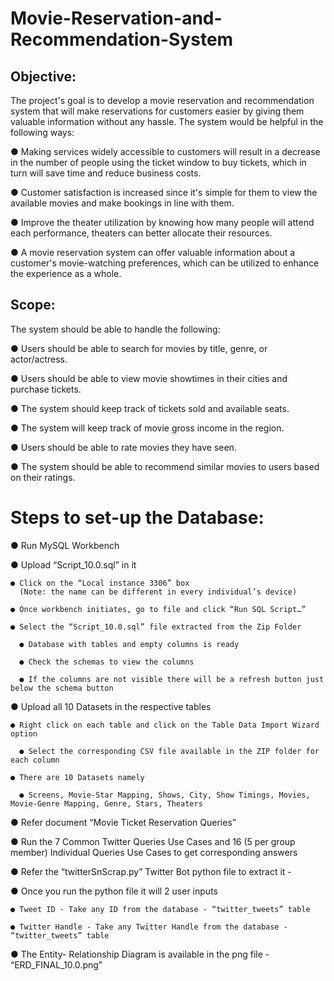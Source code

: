 # Movie-Reservation-and-Recommendation-System

## Objective:

The project's goal is to develop a movie reservation and recommendation system
that will make reservations for customers easier by giving them valuable information
without any hassle. The system would be helpful in the following ways:

● Making services widely accessible to customers will result in a decrease in the
number of people using the ticket window to buy tickets, which in turn will
save time and reduce business costs.

● Customer satisfaction is increased since it's simple for them to view the
available movies and make bookings in line with them.

● Improve the theater utilization by knowing how many people will attend each
performance, theaters can better allocate their resources.

● A movie reservation system can offer valuable information about a customer's
movie-watching preferences, which can be utilized to enhance the experience
as a whole.

## Scope:

The system should be able to handle the following:

● Users should be able to search for movies by title, genre, or actor/actress.

● Users should be able to view movie showtimes in their cities and purchase
tickets.

● The system should keep track of tickets sold and available seats.

● The system will keep track of movie gross income in the region.

● Users should be able to rate movies they have seen.

● The system should be able to recommend similar movies to users based on
their ratings.

# Steps to set-up the Database:

● Run MySQL Workbench
  
  ● Upload “Script_10.0.sql” in it
    
    ● Click on the “Local instance 3306” box
      (Note: the name can be different in every individual’s device)
    
    ● Once workbench initiates, go to file and click “Run SQL Script…”
    
    ● Select the “Script_10.0.sql” file extracted from the Zip Folder
      
      ● Database with tables and empty columns is ready
      
      ● Check the schemas to view the columns
      
      ● If the columns are not visible there will be a refresh button just below the schema button
  
  ● Upload all 10 Datasets in the respective tables
    
    ● Right click on each table and click on the Table Data Import Wizard option
      
      ● Select the corresponding CSV file available in the ZIP folder for each column
    
    ● There are 10 Datasets namely
      
      ● Screens, Movie-Star Mapping, Shows, City, Show Timings, Movies, Movie-Genre Mapping, Genre, Stars, Theaters

● Refer document “Movie Ticket Reservation Queries”
  
  ● Run the 7 Common Twitter Queries Use Cases and 16 (5 per group member) Individual Queries Use Cases to get corresponding answers

● Refer the “twitterSnScrap.py” Twitter Bot python file to extract it - 
  
  ● Once you run the python file it will 2 user inputs
    
    ● Tweet ID - Take any ID from the database - “twitter_tweets” table
    
    ● Twitter Handle - Take any Twitter Handle from the database - “twitter_tweets” table

● The Entity- Relationship Diagram is available in the png file - “ERD_FINAL_10.0.png”

